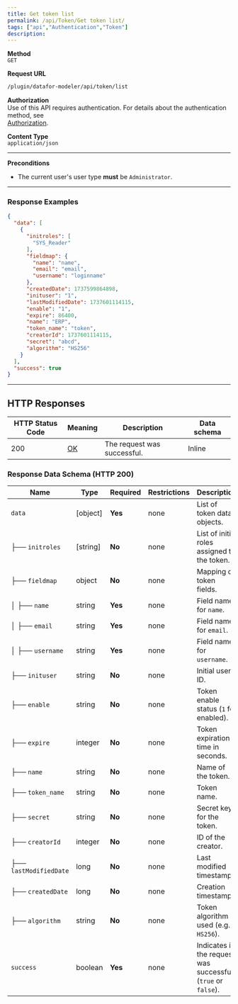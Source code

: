```yaml
---
title: Get token list
permalink: /api/Token/Get token list/
tags: ["api","Authentication","Token"]
description: 
---
```


**Method**  
`GET`

**Request URL**
```html
/plugin/datafor-modeler/api/token/list
```

**Authorization**  
Use of this API requires authentication. For details about the authentication method, see  
[Authorization](/api/index/#_5-authentication-security).

**Content Type**  
`application/json`

---

**Preconditions**
- The current user's user type **must** be `Administrator`.

---

### **Response Examples**

```json
{
  "data": [
    {
      "initroles": [
        "SYS_Reader"
      ],
      "fieldmap": {
        "name": "name",
        "email": "email",
        "username": "loginname"
      },
      "createdDate": 1737599864898,
      "inituser": "1",
      "lastModifiedDate": 1737601114115,
      "enable": "1",
      "expire": 86400,
      "name": "ERP",
      "token_name": "token",
      "creatorId": 1737601114115,
      "secret": "abcd",
      "algorithm": "HS256"
    }
  ],
  "success": true
}
```

---

## **HTTP Responses**

| HTTP Status Code | Meaning                                                                 | Description        | Data schema |
|------------------|-------------------------------------------------------------------------|--------------------|-------------|
| 200              | [OK](https://tools.ietf.org/html/rfc7231#section-6.3.1)                  | The request was successful. | Inline      |

### **Response Data Schema (HTTP 200)**

| Name            | Type     | Required | Restrictions | Description       |
|-----------------|----------|----------|--------------|-------------------|
| `data`          | [object] | **Yes**  | none         | List of token data objects. |
| ├── `initroles` | [string] | **No**  | none         | List of initial roles assigned to the token. |
| ├── `fieldmap`  | object   | **No**  | none         | Mapping of token fields. |
| │   ├── `name`  | string   | **Yes**  | none         | Field name for `name`. |
| │   ├── `email` | string   | **Yes**  | none         | Field name for `email`. |
| │   ├── `username` | string   | **Yes**  | none         | Field name for `username`. |
| ├── `inituser`  | string   | **No**  | none         | Initial user ID. |
| ├── `enable`    | string   | **No**  | none         | Token enable status (`1` for enabled). |
| ├── `expire`    | integer  | **No**  | none         | Token expiration time in seconds. |
| ├── `name`      | string   | **No**  | none         | Name of the token. |
| ├── `token_name`| string   | **No**  | none         | Token name. |
| ├── `secret`    | string   | **No**  | none         | Secret key for the token. |
| ├── `creatorId` | integer  | **No**  | none         | ID of the creator. |
| ├── `lastModifiedDate` | long     | **No** | none   | Last modified timestamp. |
| ├── `createdDate` | long     | **No** | none      | Creation timestamp. |
| ├── `algorithm` | string   | **No**  | none         | Token algorithm used (e.g., `HS256`). |
| `success`       | boolean  | **Yes**  | none         | Indicates if the request was successful (`true` or `false`). |
